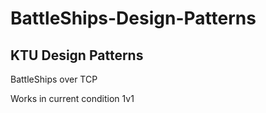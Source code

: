 # BattleShips-Design-Patterns
## KTU Design Patterns
BattleShips over TCP

Works in current condition 1v1
